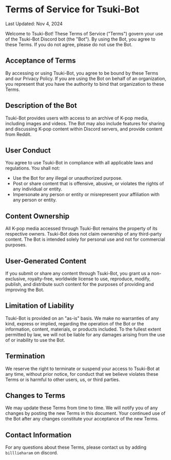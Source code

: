 # Terms of Service for Tsuki-Bot

Last Updated: Nov 4, 2024

Welcome to Tsuki-Bot! These Terms of Service ("Terms") govern your use of the Tsuki-Bot Discord bot (the "Bot"). By using the Bot, you agree to these Terms. If you do not agree, please do not use the Bot.

## Acceptance of Terms
By accessing or using Tsuki-Bot, you agree to be bound by these Terms and our Privacy Policy. If you are using the Bot on behalf of an organization, you represent that you have the authority to bind that organization to these Terms.

## Description of the Bot
Tsuki-Bot provides users with access to an archive of K-pop media, including images and videos. The Bot may also include features for sharing and discussing K-pop content within Discord servers, and provide content from Reddit.

## User Conduct
You agree to use Tsuki-Bot in compliance with all applicable laws and regulations. You shall not:

- Use the Bot for any illegal or unauthorized purpose.
- Post or share content that is offensive, abusive, or violates the rights of any individual or entity.
- Impersonate any person or entity or misrepresent your affiliation with any person or entity.

## Content Ownership
All K-pop media accessed through Tsuki-Bot remains the property of its respective owners. Tsuki-Bot does not claim ownership of any third-party content. The Bot is intended solely for personal use and not for commercial purposes.

## User-Generated Content
If you submit or share any content through Tsuki-Bot, you grant us a non-exclusive, royalty-free, worldwide license to use, reproduce, modify, publish, and distribute such content for the purposes of providing and improving the Bot.

## Limitation of Liability
Tsuki-Bot is provided on an "as-is" basis. We make no warranties of any kind, express or implied, regarding the operation of the Bot or the information, content, materials, or products included. To the fullest extent permitted by law, we will not be liable for any damages arising from the use of or inability to use the Bot.

## Termination
We reserve the right to terminate or suspend your access to Tsuki-Bot at any time, without prior notice, for conduct that we believe violates these Terms or is harmful to other users, us, or third parties.

## Changes to Terms
We may update these Terms from time to time. We will notify you of any changes by posting the new Terms in this document. Your continued use of the Bot after any changes constitute your acceptance of the new Terms.

## Contact Information
For any questions about these Terms, please contact us by adding `billlieharam` on discord.

